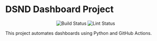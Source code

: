 # DSND Dashboard Project

<p align="center">
  <img src="https://github.com/jaishree0904/dsnd-dashboard-project/actions/workflows/tests.yml/badge.svg?event=push" alt="Build Status">
  <img src="https://github.com/jaishree0904/dsnd-dashboard-project/actions/workflows/lint.yml/badge.svg?event=push" alt="Lint Status">
</p>

This project automates dashboards using Python and GitHub Actions.
